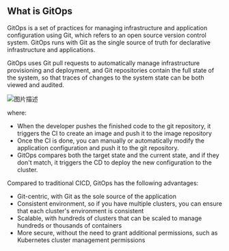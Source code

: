 ## What is GitOps

GitOps is a set of practices for managing infrastructure and application configuration using Git, which refers to an open source version control system. GitOps runs with Git as the single source of truth for declarative infrastructure and applications.

GitOps uses Git pull requests to automatically manage infrastructure provisioning and deployment, and Git repositories contain the full state of the system, so that traces of changes to the system state can be both viewed and audited.

![图片描述](https://doc.shiyanlou.com/courses/10022/2123746/7476caf8c3bda9bd371ec6841ed84901-0/wm)

where:

- When the developer pushes the finished code to the git repository, it triggers the CI to create an image and push it to the image repository
- Once the CI is done, you can manually or automatically modify the application configuration and push it to the git repository.
- GitOps compares both the target state and the current state, and if they don't match, it triggers the CD to deploy the new configuration to the cluster.

Compared to traditional CICD, GitOps has the following advantages:

- Git-centric, with Git as the sole source of the application
- Consistent environment, so if you have multiple clusters, you can ensure that each cluster's environment is consistent
- Scalable, with hundreds of clusters that can be scaled to manage hundreds or thousands of containers
- More secure, without the need to grant additional permissions, such as Kubernetes cluster management permissions
